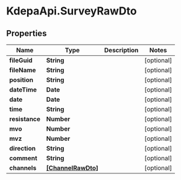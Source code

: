 # KdepaApi.SurveyRawDto

## Properties

Name | Type | Description | Notes
------------ | ------------- | ------------- | -------------
**fileGuid** | **String** |  | [optional] 
**fileName** | **String** |  | [optional] 
**position** | **String** |  | [optional] 
**dateTime** | **Date** |  | [optional] 
**date** | **Date** |  | [optional] 
**time** | **String** |  | [optional] 
**resistance** | **Number** |  | [optional] 
**mvo** | **Number** |  | [optional] 
**mvz** | **Number** |  | [optional] 
**direction** | **String** |  | [optional] 
**comment** | **String** |  | [optional] 
**channels** | [**[ChannelRawDto]**](ChannelRawDto.md) |  | [optional] 


